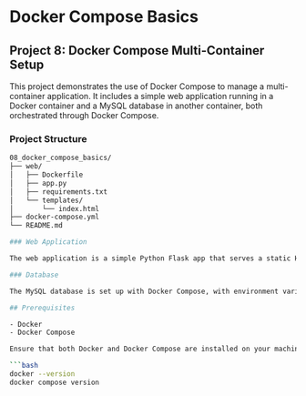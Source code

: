 # Docker Compose Basics

## Project 8: Docker Compose Multi-Container Setup

This project demonstrates the use of Docker Compose to manage a multi-container application. It includes a simple web application running in a Docker container and a MySQL database in another container, both orchestrated through Docker Compose.

### Project Structure
```bash
08_docker_compose_basics/
├── web/
│   ├── Dockerfile
│   ├── app.py
│   ├── requirements.txt
│   └── templates/
│       └── index.html
├── docker-compose.yml
└── README.md

### Web Application

The web application is a simple Python Flask app that serves a static HTML page and connects to a MySQL database.

### Database

The MySQL database is set up with Docker Compose, with environment variables to configure the root password, database name, and user credentials.

## Prerequisites

- Docker
- Docker Compose

Ensure that both Docker and Docker Compose are installed on your machine. You can verify the installations by running:

```bash
docker --version
docker compose version
